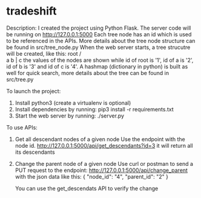 # tradeshift
Description:
I created the project using Python Flask. The server code will be running on http://127.0.0.1:5000
Each tree node has an id which is used to be referenced in the APIs. More details about the tree node structure can be found in src/tree_node.py
When the web server starts, a tree strucutre will be created, like this:
         root
        /    \
       a      b
       |
       c
the values of the nodes are shown while id of root is '1', id of a is '2', id of b is '3' and id of c is '4'. 
A hashmap (dictionary in python) is built as well for quick search, more details about the tree can be found in src/tree.py

To launch the project:

1. Install python3 (create a virtualenv is optional)
2. Install dependencies by running: 
      pip3 install -r requirements.txt
3. Start the web server by running: 
      ./server.py

To use APIs:
1. Get all descendant nodes of a given node
    Use the endpoint with the node id. http://127.0.0.1:5000/api/get_descendants?id=3
    it will return all its descendants

2. Change the parent node of a given node
    Use curl or postman to send a PUT request to the endpoint: http://127.0.0.1:5000/api/change_parent
    with the json data like this: {
      "node_id": "4",
      "parent_id": "2"
    }
    
    You can use the get_descendats API to verify the change
